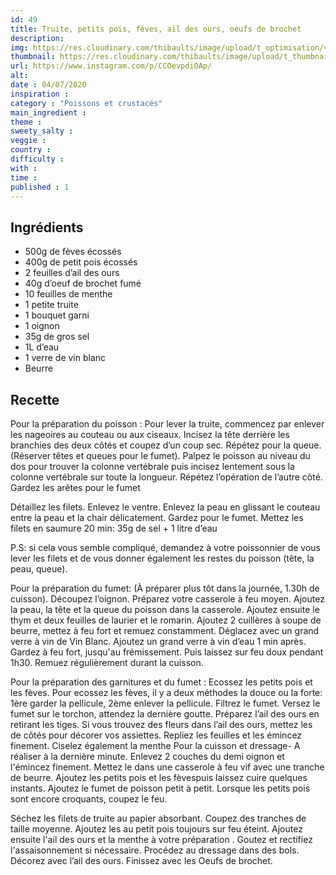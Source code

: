 ```yaml
---
id: 49
title: Truite, petits pois, fèves, ail des ours, oeufs de brochet 
description: 
img: https://res.cloudinary.com/thibaults/image/upload/t_optimisation/v1600509344/Recipes/20200704_truite.jpg
thumbnail: https://res.cloudinary.com/thibaults/image/upload/t_thumbnail_josie/v1600509344/Recipes/20200704_truite.jpg
url: https://www.instagram.com/p/CCOevpdiOAp/
alt: 
date : 04/07/2020
inspiration :
category : "Poissons et crustacés"
main_ingredient : 
theme : 
sweety_salty : 
veggie : 
country :
difficulty :
with : 
time : 
published : 1
---
```


## Ingrédients
 - 500g de fèves écossés
 - 400g de petit pois écossés
 - 2 feuilles d’ail des ours
 - 40g d’oeuf de brochet fumé
 - 10 feuilles de menthe
 - 1 petite truite
 - 1 bouquet garni
 - 1 oignon
 - 35g de gros sel
 - 1L d’eau
 - 1 verre de vin blanc
 - Beurre

## Recette
Pour la préparation du poisson :
Pour lever la truite, commencez par enlever les nageoires au couteau ou aux ciseaux. Incisez la tête derrière les branchies des deux côtés et coupez d’un coup sec. Répétez pour la queue. (Réserver têtes et queues pour le fumet). Palpez le poisson au niveau du dos pour trouver la colonne vertébrale puis incisez lentement sous la colonne vertébrale sur toute la longueur. Répétez l’opération de l’autre côté. Gardez les arêtes pour le fumet

Détaillez les filets. Enlevez le ventre. Enlevez la peau en glissant le couteau entre la peau et la chair délicatement. Gardez pour le fumet. Mettez les filets en saumure 20 min: 35g de sel + 1 litre d’eau

P.S: si cela vous semble compliqué, demandez à votre poissonnier de vous lever les filets et de vous donner également les restes du poisson (tête, la peau, queue).

Pour la préparation du fumet: (À préparer plus tôt dans la journée, 1.30h de cuisson).
Découpez l’oignon. Préparez votre casserole à feu moyen. Ajoutez la peau, la tête et la queue du poisson dans la casserole. Ajoutez ensuite le thym et deux feuilles de laurier et le romarin. Ajoutez 2 cuillères à soupe de beurre, mettez à feu fort et remuez constamment. Déglacez avec un grand verre à vin de Vin Blanc. Ajoutez un grand verre à vin d’eau 1 min après. Gardez à feu fort, jusqu'au frémissement. Puis laissez sur feu doux pendant 1h30. Remuez régulièrement durant la cuisson.

Pour la préparation des garnitures et du fumet :
Ecossez les petits pois et les fèves. Pour ecossez les fèves, il y a deux méthodes la douce ou la forte: 1ère garder la pellicule, 2ème enlever la pellicule. Filtrez le fumet. Versez le fumet sur le torchon, attendez la dernière goutte. Préparez l’ail des ours en retirant les tiges. Si vous trouvez des fleurs dans l’ail des ours, mettez les de côtés pour décorer vos assiettes. Repliez les feuilles et les émincez finement. Ciselez également la menthe Pour la cuisson et dressage- A réaliser à la dernière minute. Enlevez 2 couches du demi oignon et l'émincez finement. Mettez le dans une casserole à feu vif avec une tranche de beurre. Ajoutez les petits pois et les fèvespuis laissez cuire quelques instants. Ajoutez le fumet de poisson petit à petit. Lorsque les petits pois sont encore croquants, coupez le feu.

Séchez les filets de truite au papier absorbant. Coupez des tranches de taille moyenne. Ajoutez les au petit pois toujours sur feu éteint.
Ajoutez ensuite l'ail des ours et la menthe à votre préparation . Goutez et rectifiez l'assaisonnement si nécessaire. Procédez au dressage dans des bols. Décorez avec l’ail des ours. Finissez avec les Oeufs de brochet.